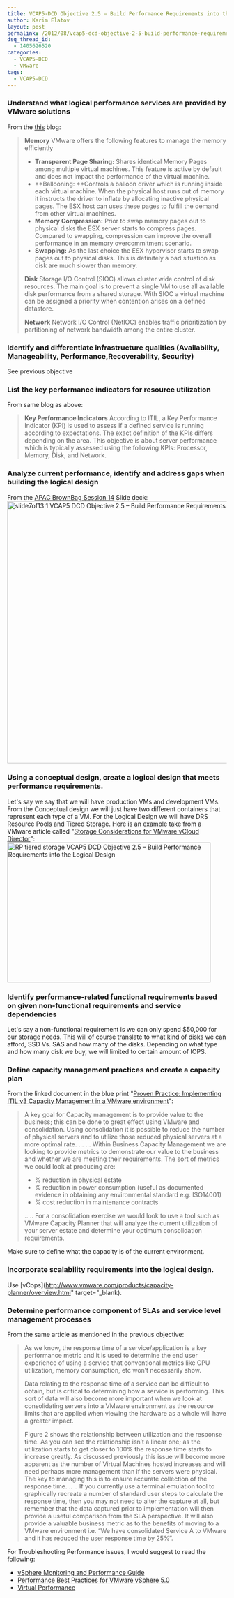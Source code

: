 ```yaml
---
title: VCAP5-DCD Objective 2.5 – Build Performance Requirements into the Logical Design
author: Karim Elatov
layout: post
permalink: /2012/08/vcap5-dcd-objective-2-5-build-performance-requirements-into-the-logical-design/
dsq_thread_id:
  - 1405626520
categories:
  - VCAP5-DCD
  - VMware
tags:
  - VCAP5-DCD
---
```

### Understand what logical performance services are provided by VMware solutions

From the [this](http://www.virten.net/2012/07/vdcd510-objective-2-5-build-performance-requirements-into-the-logical-design/) blog:

> **Memory**
> VMware offers the following features to manage the memory efficiently
>
> *   **Transparent Page Sharing:** Shares identical Memory Pages among multiple virtual machines. This feature is active by default and does not impact the performance of the virtual machine.
> *   **Ballooning: **Controls a balloon driver which is running inside each virtual machine. When the physical host runs out of memory it instructs the driver to inflate by allocating inactive physical pages. The ESX host can uses these pages to fulfill the demand from other virtual machines.
> *   **Memory Compression:** Prior to swap memory pages out to physical disks the ESX server starts to compress pages. Compared to swapping, compression can improve the overall performance in an memory overcommitment scenario.
> *   **Swapping:** As the last choice the ESX hypervisor starts to swap pages out to physical disks. This is definitely a bad situation as disk are much slower than memory.
>
> **Disk**
> Storage I/O Control (SIOC) allows cluster wide control of disk resources. The main goal is to prevent a single VM to use all available disk performance from a shared storage. With SIOC a virtual machine can be assigned a priority when contention arises on a defined datastore.
>
> **Network**
> Network I/O Control (NetIOC) enables traffic prioritization by partitioning of network bandwidth among the entire cluster.

### Identify and differentiate infrastructure qualities (Availability, Manageability, Performance,Recoverability, Security)

See previous objective

### List the key performance indicators for resource utilization

From same blog as above:

> **Key Performance Indicators**
> According to ITIL, a Key Performance Indicator (KPI) is used to assess if a defined service is running according to expectations. The exact definition of the KPIs differs depending on the area. This objective is about server performance which is typically assessed using the following KPIs: Processor, Memory, Disk, and Network.

### Analyze current performance, identify and address gaps when building the logical design

From the [APAC BrownBag Session 14](http://professionalvmware.com/2012/05/apac-vbrownbag-follow-up-vcap-dcd-performance/) Slide deck:
[<img class="alignnone size-full wp-image-2789" title="slide7of13-1" src="http://virtuallyhyper.com/wp-content/uploads/2012/08/slide7of13-1.png" alt="slide7of13 1 VCAP5 DCD Objective 2.5 – Build Performance Requirements into the Logical Design" width="943" height="601" />](http://virtuallyhyper.com/wp-content/uploads/2012/08/slide7of13-1.png)

### Using a conceptual design, create a logical design that meets performance requirements.

Let's say we say that we will have production VMs and development VMs. From the Conceptual design we will just have two different containers that represent each type of a VM. For the Logical Design we will have DRS Resource Pools and Tiered Storage. Here is an example take from a VMware article called "[Storage Considerations for VMware vCloud Director](http://www.vmware.com/files/pdf/techpaper/VMW_10Q3_WP_vCloud_Director_Storage.pdf)":
[<img class="alignnone size-full wp-image-2793" title="RP-tiered_storage" src="http://virtuallyhyper.com/wp-content/uploads/2012/08/RP-tiered_storage.png" alt="RP tiered storage VCAP5 DCD Objective 2.5 – Build Performance Requirements into the Logical Design" width="467" height="321" />](http://virtuallyhyper.com/wp-content/uploads/2012/08/RP-tiered_storage.png)

### Identify performance-related functional requirements based on given non-functional requirements and service dependencies

Let's say a non-functional requirement is we can only spend $50,000 for our storage needs. This will of course translate to what kind of disks we can afford, SSD Vs. SAS and how many of the disks. Depending on what type and how many disk we buy, we will limited to certain amount of IOPS.

### Define capacity management practices and create a capacity plan

From the linked document in the blue print "[Proven Practice: Implementing ITIL v3 Capacity Management in a VMware environment](http://communities.vmware.com/docs/DOC-11484)":

> A key goal for Capacity management is to provide value to the business; this can be done to great effect using VMware and consolidation. Using consolidation it is possible to reduce the number of physical servers and to utilize those reduced physical servers at a more optimal rate.
> ...
> ...
> Within Business Capacity Management we are looking to provide metrics to demonstrate our value to the business and whether we are meeting their requirements. The sort of metrics we could look at producing are:
>
> *   % reduction in physical estate
> *   % reduction in power consumption (useful as documented evidence in obtaining any environmental standard e.g. ISO14001)
> *   % cost reduction in maintenance contracts
>
> ..
> ..
> For a consolidation exercise we would look to use a tool such as VMware Capacity Planner that will analyze the current utilization of your server estate and determine your optimum consolidation requirements.

Make sure to define what the capacity is of the current environment.

### Incorporate scalability requirements into the logical design.

Use [vCops](http://www.vmware.com/products/capacity-planner/overview.html" target="_blank).

### Determine performance component of SLAs and service level management processes

From the same article as mentioned in the previous objective:

> As we know, the response time of a service/application is a key performance metric and it is used to determine the end user experience of using a service that conventional metrics like CPU utilization, memory consumption, etc won’t necessarily show.
>
> Data relating to the response time of a service can be difficult to obtain, but is critical to determining how a service is performing. This sort of data will also become more important when we look at consolidating servers into a VMware environment as the resource limits that are applied when viewing the hardware as a whole will have a greater impact.
>
> Figure 2 shows the relationship between utilization and the response time. As you can see the relationship isn’t a linear one; as the utilization starts to get closer to 100% the response time starts to increase greatly. As discussed previously this issue will become more apparent as the number of Virtual Machines hosted increases and will need perhaps more management than if the servers were physical. The key to managing this is to ensure accurate collection of the response time.
> ..
> ..
> If you currently use a terminal emulation tool to graphically recreate a number of standard user steps to calculate the response time, then you may not need to alter the capture at all, but remember that the data captured prior to implementation will then provide a useful comparison from the SLA perspective. It will also provide a valuable business metric as to the benefits of moving to a VMware environment i.e. “We have consolidated Service A to VMware and it has reduced the user response time by 25%”.

For Troubleshooting Performance issues, I would suggest to read the following:

*   [vSphere Monitoring and Performance Guide](http://pubs.vmware.com/vsphere-50/topic/com.vmware.ICbase/PDF/vsphere-esxi-vcenter-server-50-monitoring-performance-guide.pdf)
*   [Performance Best Practices for VMware vSphere 5.0](http://www.vmware.com/pdf/Perf_Best_Practices_vSphere5.0.pdf)
*   [Virtual Performance](http://www.vmware.com/products/vmmark/overview.html)

